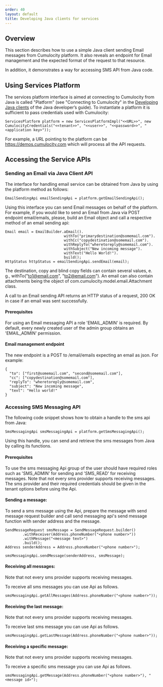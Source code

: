 ```yaml
---
order: 40
layout: default
title: Developing Java clients for services
---
```

## Overview
This section describes how to use a simple Java client sending Email messages from Cumulocity platform. It also reveals an endpoint for Email management and the expected format of the request to that resource.

In addition, it demonstrates a way for accessing SMS API from Java code.

## Using Services Platform

The services platform interface is aimed at connecting to Cumulocity from Java is called "Platform" (see "Connecting to Cumulocity" in the [Developing Java clients](/guides/java/developing) of the Java developer’s guide). To instantiate a platform it is sufficient to pass credentials used with Cumulocity:

    ServicesPlatform platform = new ServicesPlatformImpl("<<URL>>", new CumulocityCredentials("<<tenant>>", "<<user>>", "<<password>>", "<application key>"));

For example, a URL pointing to the platform can be https://demos.cumulocity.com which will process all the API requests.

## Accessing the Service APIs

### Sending an Email via Java Client API

The interface for handling email service can be obtained from Java by using the platform method as follows:

    EmailSendingApi emailSendingApi = platform.getEmailSendingApi();

Using this interface you can send Email messages on behalf of the platform. For example, if you would like to send an Email from Java via POST endpoint email/emails, please, build an Email object and call a respective method of an email sending api:

    Email email = EmailBuilder.aEmail().
                               withTo("primarydestination@somemail.com").
                               withCc("copydestination@somemail.com").
                               withReplyTo("wheretoreply@somemail.com").
                               withSubject("New incoming message").
                               withText("Hello World!").
                               build();
    HttpStatus httpStatus = emailSendingApi.sendEmail(email);

The destination, copy and blind copy fields can contain several values, e. g., withTo("to1@email.com", "to2@email.com"). An email can also contain attachments being the object of com.cumulocity.model.email.Attachment class.

A call to an Email sending API returns an HTTP status of a request, 200 OK in case if an email was sent successfully.

#### Prerequisites

For using an Email messaging API a role 'EMAIL_ADMIN' is required. By default, every newly created user of the admin group obtains an 'EMAIL_ADMIN' permission.

#### Email management endpoint

The new endpoint is a POST to /email/emails expecting an email as json. For example:

    {
      "to": ["first@somemail.com", "second@somemail.com"],
      "cc": ["copydestination@somemail.com"],
      "replyTo": "wheretoreply@somemail.com",
      "subject": "New incoming message",
      "text": "Hello world!"
    }


### Accessing SMS Messaging API

The following code snippet shows how to obtain a handle to the sms api from Java:

    SmsMessagingApi smsMessagingApi = platform.getSmsMessagingApi();

Using this handle, you can send and retrieve the sms messages from Java by calling its functions. 

#### Prerequisites

To use the sms messaging Api group of the user should have required roles such as 'SMS_ADMIN' for sending and 'SMS_READ' for receiving messages.
Note that not every sms provider supports receiving messages.
The sms provider and their required credentials should be given in the tenant options before using the Api.

#### Sending a message:

To send a sms message using the Api, prepare the message with send message request builder and call send messaging api's send message function with sender address and the message.

    SendMessageRequest smsMessage = SendMessageRequest.builder()
            .withReceiver(Address.phoneNumber("<phone number>"))
            .withMessage("<message text>")
            .build();
    Address senderAddress = Address.phoneNumber("<phone number>");

    smsMessagingApi.sendMessage(senderAddress, smsMessage);

#### Receiving all messages:

Note that not every sms provider supports receiving messages. 

To receive all sms messages you can use Api as follows.

    smsMessagingApi.getAllMessages(Address.phoneNumber("<phone number>"));



#### Receiving the last message:

Note that not every sms provider supports receiving messages. 

To receive last sms message you can use Api as follows.

    smsMessagingApi.getLastMessage(Address.phoneNumber("<phone number>"));



#### Receiving a specific message:

Note that not every sms provider supports receiving messages. 

To receive a specific sms message you can use Api as follows.

    smsMessagingApi.getMessage(Address.phoneNumber("<phone number>"), "<message id>");



